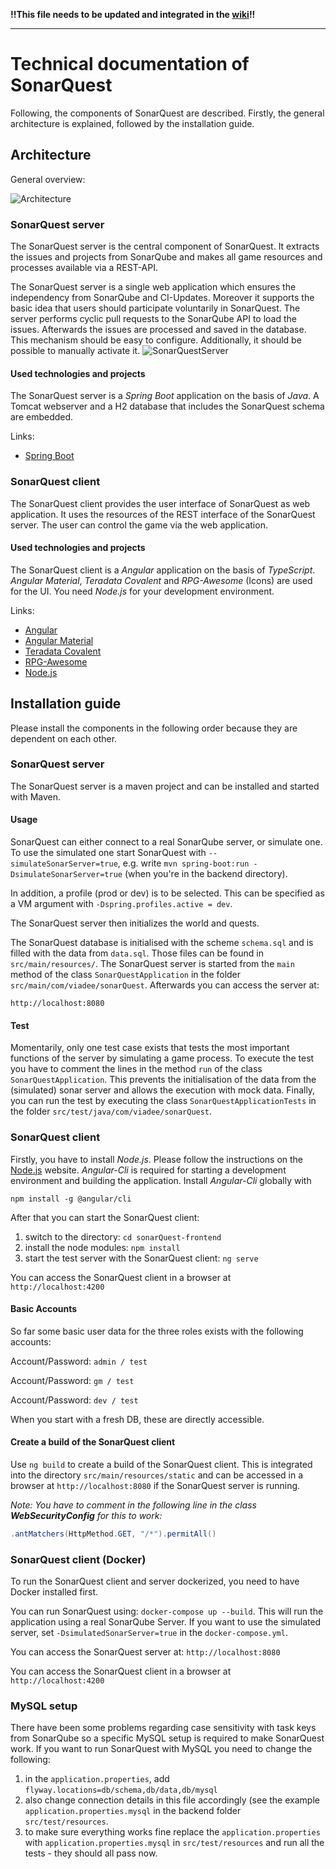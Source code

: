 **!!This file needs to be updated and integrated in the [wiki](https://github.com/viadee/sonarQuest/wiki/Installation)!!**


***


# Technical documentation of SonarQuest
Following, the components of SonarQuest are described.
Firstly, the general architecture is explained, followed by the installation guide.

## Architecture
General overview:

![Architecture](docs/images/architecture.png)

### SonarQuest server

The SonarQuest server is the central component of SonarQuest. It extracts the issues and projects from SonarQube and makes all game resources and processes available via a REST-API.

The SonarQuest server is a single web application which ensures the independency from SonarQube and CI-Updates. Moreover it supports the basic idea that users should participate voluntarily in SonarQuest.
The server performs cyclic pull requests to the SonarQube API to load the issues. Afterwards the issues are processed and saved in the database. This mechanism should be easy to configure. Additionally, it should be possible to manually activate it.
![SonarQuestServer](docs/images/sonarquestserver.png)


#### Used technologies and projects
The SonarQuest server is a *Spring Boot* application on the basis of *Java*. A Tomcat webserver and a H2 database that includes the SonarQuest schema are embedded.

Links:
* [Spring Boot](https://projects.spring.io/spring-boot/)

### SonarQuest client

The SonarQuest client provides the user interface of SonarQuest as web application.
It uses the resources of the REST interface of the SonarQuest server.
The user can control the game via the web application.

#### Used technologies and projects
The SonarQuest client is a *Angular* application on the basis of *TypeScript*. *Angular Material*, *Teradata Covalent* and *RPG-Awesome* (Icons) are used for the UI. You need *Node.js* for your development environment.

Links:
* [Angular](https://angular.io)
* [Angular Material](https://material.angular.io)
* [Teradata Covalent](https://teradata.github.io/covalent/#/)
* [RPG-Awesome](https://nagoshiashumari.github.io/Rpg-Awesome/)
* [Node.js](https://nodejs.org/en/)

## Installation guide
Please install the components in the following order because they are dependent on each other.

### SonarQuest server

The SonarQuest server is a maven project and can be installed and started with Maven.

#### Usage

SonarQuest can either connect to a real SonarQube server, or simulate one. To use the simulated one start SonarQuest with `--simulateSonarServer=true`, e.g. write `mvn spring-boot:run -DsimulateSonarServer=true` (when you're in the backend directory).

In addition, a profile (prod or dev) is to be selected. This can be specified as a VM argument with `-Dspring.profiles.active = dev`.

The SonarQuest server then initializes the world and quests.

The SonarQuest database is initialised with the scheme `schema.sql` and is filled with the data from `data.sql`.
Those files can be found in `src/main/resources/`.
The SonarQuest server is started from the `main` method of the class `SonarQuestApplication` in the folder `src/main/com/viadee/sonarQuest`.
Afterwards you can access the server at:

`http://localhost:8080`

#### Test
Momentarily, only one test case exists that tests the most important functions of the server by simulating a game process.
To execute the test you have to comment the lines in the method `run` of the class `SonarQuestApplication`.
This prevents the initialisation of the data from the (simulated) sonar server and allows the execution with mock data.
Finally, you can run the test by executing the class `SonarQuestApplicationTests` in the folder `src/test/java/com/viadee/sonarQuest`.


### SonarQuest client

Firstly, you have to install *Node.js*. Please follow the instructions on the [Node.js](https://nodejs.org) website.
*Angular-Cli* is required for starting a development environment and building the application.
Install *Angular-Cli* globally with

`npm install -g @angular/cli`

After that you can start the SonarQuest client:
1. switch to the directory: `cd sonarQuest-frontend`
2. install the node modules: `npm install`
3. start the test server with the SonarQuest client: `ng serve`

You can access the SonarQuest client in a browser at `http://localhost:4200`

#### Basic Accounts

So far some basic user data for the three roles exists with the following accounts:

Account/Password: `admin / test`

Account/Password: `gm / test`

Account/Password: `dev / test`
 
When you start with a fresh DB, these are directly accessible.

#### Create a build of the SonarQuest client
Use `ng build` to create a build of the SonarQuest client. This is integrated into the directory `src/main/resources/static` and can be accessed in a browser at `http://localhost:8080` if the SonarQuest server is running.

_Note: You have to comment in the following line in the class **WebSecurityConfig** for this to work:_
```Java
.antMatchers(HttpMethod.GET, "/*").permitAll()
```

### SonarQuest client (Docker)
To run the SonarQuest client and server dockerized, you need to have Docker installed first.

You can run SonarQuest using: `docker-compose up --build`.
This will run the application using a real SonarQube Server. If you want to use the simulated server, set `-DsimulatedSonarServer=true` in the `docker-compose.yml`. 

You can access the SonarQuest server at: `http://localhost:8080`

You can access the SonarQuest client in a browser at `http://localhost:4200`

### MySQL setup

There have been some problems regarding case sensitivity with task keys from SonarQube so a specific MySQL setup is required to make SonarQuest work.
If you want to run SonarQuest with MySQL you need to change the following:
1. in the `application.properties`, add `flyway.locations=db/schema,db/data,db/mysql`
2. also change connection details in this file accordingly (see the example `application.properties.mysql` in the backend folder `src/test/resources`.
3. to make sure everything works fine replace the `application.properties` with `application.properties.mysql` in `src/test/resources` and run all the tests - they should all pass now.  
